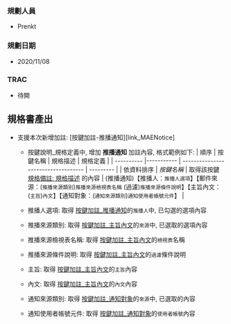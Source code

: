 ### <div id="user">規劃人員</div>
* Prenkt

### <div id="updatedate">規劃日期</div>
* 2020/11/08

### <div id="trac">TRAC</div>
* 待開

## <div id="specification_output">規格書產出</div>
* 支援本次新增加註: [按鍵加註-推播通知][link_MAENotice]
    * 按鍵說明_規格定義中, 增加 **推播通知** 加註內容, 格式範例如下:
    | 順序       | 按鍵名稱    | 規格描述                              | 規格定義  |
    | ---------- |----------- | -----------------------------------  | --------- |
    | 依資料排序  | *按鍵名稱*  | 取得該按鍵 [規格備註: 規格描述][link_SpecificationsRemarks] 的內容 | (推播通知)【推播人：`推播人選項`】【郵件來源：(`推播來源類別`)`推播來源檢視表名稱` (過濾)`推播來源條件說明`】【主旨內文：(`主旨`)`內文`】【通知對象：(`通知來源類別`)`通知使用者帳號元件`】 |

    * <t id="1">推播人選項</t>: 取得 [按鍵加註_推播通知][link_sender]的`推播人`中, 已勾選的選項內容
    * <t id="2">推播來源類別</t>: 取得 [按鍵加註_主旨內文][link_replacetype]的`來源`中, 已選取的選項內容
    * <t id="3">推播來源檢視表名稱</t>: 取得 [按鍵加註_主旨內文][link_conentviewno]的`檢視表`名稱
    * <t id="4">推播來源條件說明</t>: 取得 [按鍵加註_主旨內文][link_contentparameterid]的`過濾`條件說明
    * <t id="5">主旨</t>: 取得 [按鍵加註_主旨內文][link_keynote]的`主旨`內容
    * <t id="6">內文</t>: 取得 [按鍵加註_主旨內文][link_content]的`內文`內容
    * <t id="7">通知來源類別</t>: 取得 [按鍵加註_通知對象][link_noticertype]的`來源`中, 已選取的內容
    * <t id="8">通知使用者帳號元件</t>: 取得 [按鍵加註_通知對象][link_useraccount]的`使用者帳號`內容


<!-- 超連結 -->
[link_MAENotice_fieldbreak3]:BAMAENotice.md#fieldbreak3 "欄位說明/主旨內文"
[link_conentviewno]:BAMAENotice.md#conentviewno "按鍵加註-推播通知/主旨內文/檢視表"
[link_replacetype]:BAMAENotice.md#replacetype "按鍵加註-推播通知/主旨內文/來源"
[link_contentparameterid]:BAMAENotice.md#contentparameterid "按鍵加註-推播通知/主旨內文/過濾"
[link_keynote]:BAMAENotice.md#keynote "按鍵加註-推播通知/主旨內文/主旨"
[link_content]:BAMAENotice.md#content "按鍵加註-推播通知/主旨內文/內容"

[link_MAENotice_fieldbreak4]: BAMAENotice.md#fieldbreak4 "按鍵加註-推播通知/通知對象"
[link_noticertype]:BAMAENotice.md#noticertype "按鍵加註-推播通知/通知對象/來源"
[link_useraccount]:BAMAENotice.md#useraccount "按鍵加註-推播通知/通知對象/使用者帳號"
[link_sender]:BAMAENotice.md#sender "按鍵加註-推播通知/推播人"

[link_SpecificationsRemarks]:/8.10.0/IDE/Specification/SpecificationsRemarks/README.md "規格備註"